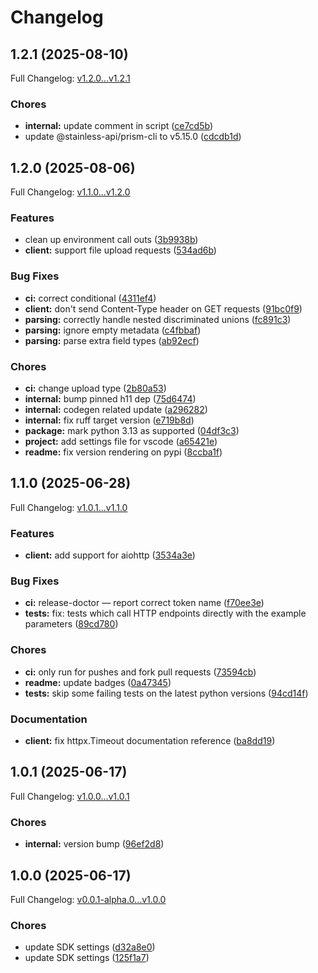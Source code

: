 # Changelog

## 1.2.1 (2025-08-10)

Full Changelog: [v1.2.0...v1.2.1](https://github.com/victorgabrieldeon/fv-api/compare/v1.2.0...v1.2.1)

### Chores

* **internal:** update comment in script ([ce7cd5b](https://github.com/victorgabrieldeon/fv-api/commit/ce7cd5bca7bf0c8844882638653142a29926cc0d))
* update @stainless-api/prism-cli to v5.15.0 ([cdcdb1d](https://github.com/victorgabrieldeon/fv-api/commit/cdcdb1d86804b372cc8e0861567d1fb39a8f52b4))

## 1.2.0 (2025-08-06)

Full Changelog: [v1.1.0...v1.2.0](https://github.com/victorgabrieldeon/fv-api/compare/v1.1.0...v1.2.0)

### Features

* clean up environment call outs ([3b9938b](https://github.com/victorgabrieldeon/fv-api/commit/3b9938b494080b008de7d4ebed8d8834a594c383))
* **client:** support file upload requests ([534ad6b](https://github.com/victorgabrieldeon/fv-api/commit/534ad6b682c03d081361381be63ec92409fa143d))


### Bug Fixes

* **ci:** correct conditional ([4311ef4](https://github.com/victorgabrieldeon/fv-api/commit/4311ef485966b898385fbc579e1aa7006ab79559))
* **client:** don't send Content-Type header on GET requests ([91bc0f9](https://github.com/victorgabrieldeon/fv-api/commit/91bc0f9b24c5a458d1b3996af669fc798fea307c))
* **parsing:** correctly handle nested discriminated unions ([fc891c3](https://github.com/victorgabrieldeon/fv-api/commit/fc891c3c7fc8ff1b16268a29e07e638e7b8304d1))
* **parsing:** ignore empty metadata ([c4fbbaf](https://github.com/victorgabrieldeon/fv-api/commit/c4fbbafb36fe31336fd5fa27bb996fc7180e7548))
* **parsing:** parse extra field types ([ab92ecf](https://github.com/victorgabrieldeon/fv-api/commit/ab92ecf4d966c163117270827d5993e19941fab7))


### Chores

* **ci:** change upload type ([2b80a53](https://github.com/victorgabrieldeon/fv-api/commit/2b80a53fe1ef53d6cee6ab5473fe03581334011b))
* **internal:** bump pinned h11 dep ([75d6474](https://github.com/victorgabrieldeon/fv-api/commit/75d64741de5f6448208811b27d25240b6611e413))
* **internal:** codegen related update ([a296282](https://github.com/victorgabrieldeon/fv-api/commit/a29628273740da5dbfaa53f39da5f12a82942fcc))
* **internal:** fix ruff target version ([e719b8d](https://github.com/victorgabrieldeon/fv-api/commit/e719b8d4b6fd189c30fa829d0491b12145cb87ec))
* **package:** mark python 3.13 as supported ([04df3c3](https://github.com/victorgabrieldeon/fv-api/commit/04df3c3e0b79617b7226fd47e16bd006dca74414))
* **project:** add settings file for vscode ([a65421e](https://github.com/victorgabrieldeon/fv-api/commit/a65421ec4bf978a232d23d9a2815569daa35f069))
* **readme:** fix version rendering on pypi ([8ccba1f](https://github.com/victorgabrieldeon/fv-api/commit/8ccba1f68afd5f1fd859201c09f5a21c44249b35))

## 1.1.0 (2025-06-28)

Full Changelog: [v1.0.1...v1.1.0](https://github.com/victorgabrieldeon/fv-api/compare/v1.0.1...v1.1.0)

### Features

* **client:** add support for aiohttp ([3534a3e](https://github.com/victorgabrieldeon/fv-api/commit/3534a3eecbed1108a21f11f798748b280e4210cc))


### Bug Fixes

* **ci:** release-doctor — report correct token name ([f70ee3e](https://github.com/victorgabrieldeon/fv-api/commit/f70ee3ea64a17500b2108224f81adc16af371833))
* **tests:** fix: tests which call HTTP endpoints directly with the example parameters ([89cd780](https://github.com/victorgabrieldeon/fv-api/commit/89cd780492fb7b46aa533b0f46ac132a61726d9f))


### Chores

* **ci:** only run for pushes and fork pull requests ([73594cb](https://github.com/victorgabrieldeon/fv-api/commit/73594cb0dd8113bab6b1e7b69c3013d4f189dbde))
* **readme:** update badges ([0a47345](https://github.com/victorgabrieldeon/fv-api/commit/0a47345d59a7d2890b11b5da490ff334e54dce3f))
* **tests:** skip some failing tests on the latest python versions ([94cd14f](https://github.com/victorgabrieldeon/fv-api/commit/94cd14feb2c7f6b1cc0ee01648837c4355849d0b))


### Documentation

* **client:** fix httpx.Timeout documentation reference ([ba8dd19](https://github.com/victorgabrieldeon/fv-api/commit/ba8dd19ada354aada7ab12e5c03d203c43ef0b3a))

## 1.0.1 (2025-06-17)

Full Changelog: [v1.0.0...v1.0.1](https://github.com/victorgabrieldeon/fv-api/compare/v1.0.0...v1.0.1)

### Chores

* **internal:** version bump ([96ef2d8](https://github.com/victorgabrieldeon/fv-api/commit/96ef2d83cecf6be5c5baaa8fc8e92ff5f9f12d66))

## 1.0.0 (2025-06-17)

Full Changelog: [v0.0.1-alpha.0...v1.0.0](https://github.com/victorgabrieldeon/fv-api/compare/v0.0.1-alpha.0...v1.0.0)

### Chores

* update SDK settings ([d32a8e0](https://github.com/victorgabrieldeon/fv-api/commit/d32a8e06890e7675ef95f80e8f51bcd4a74a3285))
* update SDK settings ([125f1a7](https://github.com/victorgabrieldeon/fv-api/commit/125f1a7cb1889b650ff268bf5c5fc26484757226))
